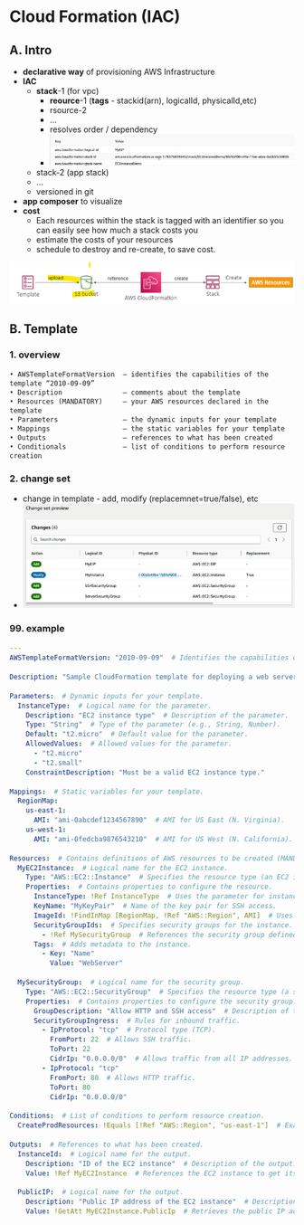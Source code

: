 # Cloud Formation (IAC)
## A. Intro
- **declarative way** of provisioning AWS Infrastructure
- **IAC** 
  - **stack**-1 (for vpc)
    - **reource**-1 (**tags** - stackid(arn), logicalId, physicalId,etc)
    - rsource-2
    - ...
    - resolves order / dependency
    - ![img_2.png](img_2.png)
  - stack-2 (app stack)
  - ...
  - versioned in git
- **app composer** to visualize
- **cost**
  - Each resources within the stack is tagged with an identifier so you can easily see how much a stack costs you
  - estimate the costs of your resources
  - schedule to destroy and re-create, to save cost.

![img.png](img.png)

## B. Template
### 1. overview
```json5
• AWSTemplateFormatVersion  – identifies the capabilities of the template “2010-09-09”
• Description               – comments about the template
• Resources (MANDATORY)     – your AWS resources declared in the template
• Parameters                – the dynamic inputs for your template
• Mappings                  – the static variables for your template
• Outputs                   – references to what has been created
• Conditionals              – list of conditions to perform resource creation
```
### 2. change set
- change in template - add, modify (replacemnet=true/false), etc
- ![img_1.png](img_1.png)

### 99. example
```yaml
---
AWSTemplateFormatVersion: "2010-09-09"  # Identifies the capabilities of the template.

Description: "Sample CloudFormation template for deploying a web server." # Comments about the template.

Parameters:  # Dynamic inputs for your template.
  InstanceType:  # Logical name for the parameter.
    Description: "EC2 instance type"  # Description of the parameter.
    Type: "String"  # Type of the parameter (e.g., String, Number).
    Default: "t2.micro"  # Default value for the parameter.
    AllowedValues:  # Allowed values for the parameter.
      - "t2.micro"
      - "t2.small"
    ConstraintDescription: "Must be a valid EC2 instance type."

Mappings:  # Static variables for your template.
  RegionMap:
    us-east-1:
      AMI: "ami-0abcdef1234567890"  # AMI for US East (N. Virginia).
    us-west-1:
      AMI: "ami-0fedcba9876543210"  # AMI for US West (N. California).

Resources:  # Contains definitions of AWS resources to be created (MANDATORY).
  MyEC2Instance:  # Logical name for the EC2 instance.
    Type: "AWS::EC2::Instance"  # Specifies the resource type (an EC2 instance in this case).
    Properties:  # Contains properties to configure the resource.
      InstanceType: !Ref InstanceType  # Uses the parameter for instance type.
      KeyName: "MyKeyPair"  # Name of the key pair for SSH access.
      ImageId: !FindInMap [RegionMap, !Ref "AWS::Region", AMI]  # Uses mappings to select the AMI.
      SecurityGroupIds:  # Specifies security groups for the instance.
        - !Ref MySecurityGroup  # References the security group defined below.
      Tags:  # Adds metadata to the instance.
        - Key: "Name"
          Value: "WebServer"

  MySecurityGroup:  # Logical name for the security group.
    Type: "AWS::EC2::SecurityGroup"  # Specifies the resource type (a security group in this case).
    Properties:  # Contains properties to configure the security group.
      GroupDescription: "Allow HTTP and SSH access"  # Description of the security group.
      SecurityGroupIngress:  # Rules for inbound traffic.
        - IpProtocol: "tcp"  # Protocol type (TCP).
          FromPort: 22  # Allows SSH traffic.
          ToPort: 22
          CidrIp: "0.0.0.0/0"  # Allows traffic from all IP addresses.
        - IpProtocol: "tcp"
          FromPort: 80  # Allows HTTP traffic.
          ToPort: 80
          CidrIp: "0.0.0.0/0"

Conditions:  # List of conditions to perform resource creation.
  CreateProdResources: !Equals [!Ref "AWS::Region", "us-east-1"]  # Example condition based on region.

Outputs:  # References to what has been created.
  InstanceId:  # Logical name for the output.
    Description: "ID of the EC2 instance"  # Description of the output.
    Value: !Ref MyEC2Instance  # References the EC2 instance to get its ID.

  PublicIP:  # Logical name for the output.
    Description: "Public IP address of the EC2 instance"  # Description of the output.
    Value: !GetAtt MyEC2Instance.PublicIp  # Retrieves the public IP address of the EC2 instance.

```